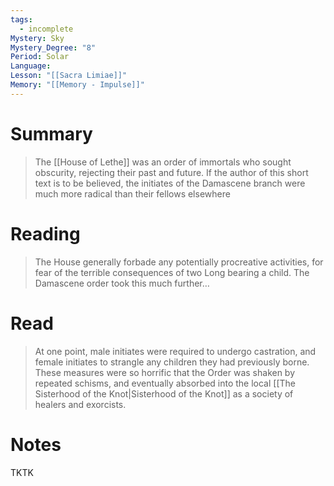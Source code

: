 ```yaml
---
tags:
  - incomplete
Mystery: Sky
Mystery_Degree: "8"
Period: Solar
Language: 
Lesson: "[[Sacra Limiae]]"
Memory: "[[Memory - Impulse]]"
---
```

# Summary
> The [[House of Lethe]] was an order of immortals who sought obscurity, rejecting their past and future. If the author of this short text is to be believed, the initiates of the Damascene branch were much more radical than their fellows elsewhere
# Reading
> The House generally forbade any potentially procreative activities, for fear of the terrible consequences of two Long bearing a child. The Damascene order took this much further…
# Read
> At one point, male initiates were required to undergo castration, and female initiates to strangle any children they had previously borne. These measures were so horrific that the Order was shaken by repeated schisms, and eventually absorbed into the local [[The Sisterhood of the Knot|Sisterhood of the Knot]] as a society of healers and exorcists.
# Notes
TKTK